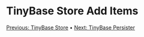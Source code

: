 # TinyBase Store Add Items

[Previous: TinyBase Store](/04-tinybase-store.md) • [Next: TinyBase Persister](/06-tinybase-persister.md)